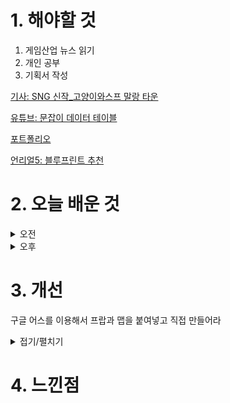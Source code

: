 
# 1. 해야할 것

1. 게임산업 뉴스 읽기 
2. 개인 공부  
3. 기획서 작성

[기사: SNG 신작_고양이와스프 말랑 타운](https://www.gamemeca.com/view.php?gid=1749201) 

[유튜브: 문잡이 데이터 테이블](https://www.youtube.com/watch?v=wRajv0ARpjE&t=3305s_)

[포트폴리오](https://sites.google.com/view/goodpillo/portfolio )

[언리얼5: 블루프린트 추천](https://www.youtube.com/@CodeLikeMe)

# 2. 오늘 배운 것

<details>
<summary>오전</summary>

## 오늘의 뉴스
![image](https://github.com/JM94Ent/TIL-WIL/assets/143363550/e1cd1cac-25f0-4463-82a8-12292cfaecaa)
```
SNG (Social Network Game)신작 고양이와 스프:말랑 타운
경쟁이 없는 협동게임의 성향을 띄는 SNG게임들은 나에게 있어 몬스터헌터를 떠올리게 한다.
로스트아크의 딜을 잘 넣으면 뜨는 총평에서 '잔혹한 혈투사'라는 칭호와 딜량을 보여준다.
하지만 몬스터 헌터는 이러한 경쟁 요소를 부추기는 행위가 아닌 단 하나 '몬스터' 토벌에 집중하게하는 시스템만이 존재한다.
헌터들을 비교하는 요소 없이 무조건 헌터는 '함께' 몬스터를 토벌하는데 집중하는 것

물론 말랑 타운은 협동보다는 딜량을 보여주는 잔혹한 혈투사 성향을 띄는 자기과시 요소가 크다...고 생각한다.
협동이라고 해봤자 마을간 교류같은 버튼 하나로 퉁치는 느낌인데...
멋진 마을과 좋은 아이템 그리고 이쁜 사진들로 딜량 대신 과시욕을 채워준다고 생각한다.
이런 요소가 더 많이 있는 것이겠지, 예를 들면 치장템이라던가, 딜량과 화려한 무빙 대신 말이다.

개인적으로는 이런 SNG게임에서 MMORPG가 잘 섞인게 마비노기와 메이플스토리 같다.
경쟁하는 요소보다는 서로가 대화하고 모여서 연주하는게 사람과의 교류라는 의미에서 대부분을 차지하기 때문이다.
```
[크래프톤: SNG 게임은 무엇인가?](https://blog.krafton.com/720/)

■ 리퍼블리싱 전문 기업 밸로프, 일본 시장으로 확대
밸로프(대표 신재명)는 일본 자회사인 G.O.P가 디자드(대표 김동현)와 '아수라장'(가칭)의 일본 퍼블리싱 계약을 체결했다고 24일 밝혔습니다. G.O.P 사무실에서 진행된 이번 PC판 아수라장의 일본 국내 독점 라이선스 계약 조인식에서는 G.O.P 무가타니 COO와 디자드 김동현 대표가 참석해 합동 인터뷰 및 테스트 플레이를 실시했습니다.

■ 넥슨, 마비노기 20주년 오케스트라 '전국 투어' 개최
넥슨(공동 대표 강대현∙김정욱)은 자사 온라인게임 '마비노기'의 20주년 기념 오케스트라 콘서트 '별을 위하여' 전국 투어를 개최한다고 24일 밝혔습니다. 6월 23일 서울 공연 입장권은 5월 24일 오후 2시부터 티켓링크와 롯데콘서트홀 홈페이지를 통해 예매할 수 있으며, 이후 공연 입장권은 순차적으로 오픈될 예정입니다.

■ 텐센트, INTA 2024서 IP 보호 인사이트 공유
텐센트가 이번 주 개최된 국제상표협회(INTA) 2024 연례회의에 INTA 파트너 및 행사 스폰서 자격으로 참석해 창의성, 상업, 혁신과 관련한 지적재산권(IP)의 역할을 논의했다고 24일 밝혔습니다. 텐센트는 5일 간 136개 국가 9,650명 이상의 IP 이해관계자가 참석한 가운데, '브랜드 레벨 업: 상호작용 마케팅 및 소비자 참여를 위한 게임 활용', '웨이신 브랜드 보호 워크샵'을 운영하는 한편, 불법위조 방지 라운드테이블 등 행사에 참여했습니다.

■ 경기도, 게임 민관학 협의체 구성..."정례적 논의 활성화"
경기콘텐츠진흥원(원장 탁용석, 이하 경콘진)은 '2024 플레이엑스포(PlayX4)' 개막에 맞춰 게임 산업 발전을 위한 '게임 차담회'를 개최했다고 23일 밝혔습니다. 경콘진 탁용석 원장은 "금번 차담회가 도내 게임 관련 대·중·소, 민·관·학 간 소통 첫걸음이다"라며, "향후 정례적 협의체를 구성해 경기도 게임산업 비전에 대한 의견을 모을 것"이라고 말했습니다.

■ ‘마법소녀 카와이 러블리 즈큥도큥 바큥부큥 루루핑’ 스팀 얼리 액세스 출시 
크래프톤(대표 김창한) 산하의 크리에이티브 스튜디오 렐루게임즈(대표 김민정)가 AI 게임 '마법소녀 카와이 러블리 즈큥도큥 바큥부큥 루루핑(이하 마법소녀 루루핑)'을 23일 글로벌 게임 유통 플랫폼 스팀에 얼리 액세스로 출시했습니다. 마법소녀 루루핑은 이용자가 마이크 입력 장치에 육성으로 마법 주문을 외쳐 상대방과 전투하는 방식으로 게임을 진행합니다.

■ [이슈] 넥슨vs아이언메이스, 첫 정식재판 23일 진행 
넥슨과 아이언메이스의 첫 본안소송이 23일 서울중앙지법에서 진행됐습니다. 요약 발표 때에 넥슨 측은 "'P3' 프로젝트 팀장이었던 피고 최씨가 결과물을 무단으로 유출해 징계해고되었는데, 이후 아이언메이스 회사를 박 대표와 여러 명이 설립했다"며 "'다크 앤 다커'를 보니 넥슨 프로젝트였던 'P3'를 상당히 활용한 결과물로 보이고, 내용을 분석하니 'P3' 저작물을 무단으로 사용했다"라고 주장했습니다.

■ LCK 서머, 6월 12일 디플러스 기아vs한화생명e스포츠로 시작 
'리그 오브 레전드(LoL)' 이스포츠의 한국 프로 리그를 주최하는 리그 오브 레전드 챔피언스 코리아(대표 오상헌이하 'LCK')는 내달 12일(수) 개막하는 2024 LCK 서머의 대진, 일정을 공개했습니다.

■ 한국펩시콜라, PlayX4 '마운틴듀 제로 슈거 블루' 이벤트 오픈
한국펩시콜라는 이달 23일부터 26일까지 플레이엑스포(PlayX4)에서 에이수스 코리아(ASUS Korea, 지사장 강인석/이하 '에이수스')와 공동으로 '마운틴듀 제로 슈거 블루' 이벤트를 개최합니다. '마운틴듀 제로 슈거 블루'는 한국펩시콜라에서 선보이는 신제품입니다.

■ 넥슨, 마비노기 20주년 오프라인 행사 6월 개최 
넥슨(공동 대표 강대현∙김정욱)은 자사 온라인게임 '마비노기'의 20주년을 맞아 대규모 오프라인 행사 '판타지 파티'를 개최한다고 23일 밝혔습니다. '야외에서 즐기는 힐링 파티'를 테마로 푸른 잔디밭 위에서 '마비노기' 감성을 즐기고 밀레시안과 함께한 20주년을 기념할 수 있도록 다양한 프로그램을 구성될 예정입니다.

■ 10주년 세븐나이츠, 8월 22일 서비스 종료 
넷마블이 서비스하는 모바일 RPG 세븐나이츠, 그리고 세븐나이츠 레볼루션이 오는 8월 22일을 끝으로 서비스를 종료합니다. 세븐나이츠를 사랑해 준 모든 유저들에게 감사하며, 심사숙고 끝에 오는 8월 22일(목)을 끝으로 서비스 종료를 결정하게 됐다는 것입니다.

■ 노르망디 상륙 80주년 기념하는 '월드 오브 워쉽' 
워게이밍(대표: 빅터 키슬리)은 자사의 해상 전투 MMO 게임 '월드 오브 워쉽(World of Warships)'에서 전 세계 각 지역의 해양 박물관을 가상 공간에서 체험할 수 있는 '기나긴 박물관의 밤' 4주년을 맞아 스트리밍 이벤트를 실시합니다. 비영리 단체 Force Blue와의 협업으로 제작된 다큐멘터리 '선대 프로그맨: 노르망디의 격랑에서 발견한 교훈(Frog Fathers: Lessons From the Normandy Surf)'은 이달 초 뉴욕시에서 열린 특별 행사에서 상영된 바 있으며 오는 6월 4일부터 프리미엄 다큐멘터리 스트리밍 서비스인 마젤란TV(MagellanTV)와 월드 오브 워쉽 유튜브 채널에서 시청할 수 있습니다.

■ 스마일게이트 퍼블리싱, 신작 '로드나인' 티저 오픈 
스마일게이트는 올해 하반기 출시 예정인 모바일 MMORPG '로드나인'의 티저 페이지를 오픈했다고 23일 밝혔습니다. 스마일게이트 메가포트 백영훈 부문대표는 "로드나인은 차별화된 무기 교체 및 육성 시스템으로 MMORPG 장르 자체 고유의 재미를 보존하는 동시에 새로운 플레이 경험을 제공하는 게임"이라며, "로한M으로 입증된 엔엑스쓰리게임즈의 개발력과 스마일게이트의 축적된 운영 노하우를 더해 유저들에게 좋은 서비스를 제공하기 위해 노력할 예정으로 많은 기대 부탁드린다"라고 밝혔습니다.

■ 애드저스트 리포트, "하이브리드 캐주얼 게임 강세"
애드저스트(Adjust) 코리아가 2024년 성과와 게이밍 리포트에 기반한 전략을 23일 발표했습니다. 보고서에 따르면 2023년 전체 게임 앱 설치수 기준으로는 액션 게임이 18%로 가장 높은 비중을 차지했으며, 하이퍼 캐주얼과 퍼즐게임(각 14%), 캐주얼(9%), 시뮬레이션(7%)가 그 뒤를 이었습니다.

■ 컴투스 '서머너즈 워' 웹툰 6종, 네이버 시리즈 연재
컴투스(대표 남재관)는 글로벌 히트 RPG '서머너즈 워: 천공의 아레나(이하 서머너즈 워)' 웹툰 6종의 네이버 시리즈 연재를 시작했습니다. 이번에 공개되는 웹툰은 ▲'서머너즈 워: 크로스', ▲'서머너즈 워: 캡틴 이브', ▲'서머너즈 워: 트래커스', ▲ '서머너즈 워: 로열 블러드' ▲ '서머너즈 워: 오컬트 탐정 니키', ▲'서머너즈 워: 서머너즈 아카데미' 등입니다.

■ 한화생명 바이퍼-제카-피넛, 레이저 일일 점장으로 나선다
레이저(RAZER)가 오는 25일 강변 테크노마트 내 레이저숍에서 한화생명e스포츠 소속 '바이퍼', '제카', '피넛' 선수들의 일일 점장 이벤트를 진행합니다. 일일 점장 이벤트는 3시간 동안 1부와 2부에 나눠서 진행될 예정이며, 1부는 제품 구매 고객들을 대상으로 자유로운 사진 촬영 및 선수들을 통해 결제가 가능하며, 2부는 1부에 참여한 고객들을 대상으로 추첨을 통해 팬미팅 이벤트가 진행될 예정입니다.

■ 수박게임, 온라인 2인 대전 모드 23일 출시 
알라딘X(Aladdin X Inc.)가 '수박게임' 2인 플레이 모드 추가 팩을 출시했다고 23일 밝혔습니다. '수박게임 2인 플레이 모드 추가 팩'에는 오프라인 버전과 온라인 버전이 모두 포함되어 있습니다.

■ '이스 메모와르 -펠가나의 맹세-' 23일 국내 정발
게임피아(대표 정종헌)는 클라우디드 레오파드 엔터테인먼트(대표 첸 웬웬)와 협력하여, 일본 팔콤 주식회사(대표: 콘도 토시히로)가 개발한 '이스 메모와르 -펠가나의 맹세-' 패키지 제품을 23일 국내 정식 발매했다고 밝혔습니다. '이스 메모와르 -펠가나의 맹세-' 패키지 제품은 다양한 온/오프라인 마켓에서 구입할 수 있으며, 심의 등급은 12세이용가입니다.

■ 텐센트, 저탄소 기술 발전에 191억 원 투자
텐센트는 신규 유망 기후 기술 개발을 촉진하기 위해 출범한 카본엑스(CarbonX) 프로그램 1단계에서 13개 팀을 선정했다고 밝혔습니다. 카본엑스는 지난 2023년 3월 차세대 저탄소 기술 발전을 도모하기 위해 텐센트가 신설한 프로그램입니다.

■ 귀여운 고양이로 농장 경영, '고양이와 스프: 말랑 타운' 23일 출시 
네오위즈(공동대표 김승철, 배태근)는 지난 22일 아름게임즈(대표 강병종)가 개발한 모바일 게임 '고양이와 스프: 말랑 타운'이 국내에 정식 출시됐다고 23일 밝혔습니다. 한편, 고양이와 스프: 말랑 타운은 지난 3월 CBT(비공개 베타 테스트)를 진행, 이용자들로부터 자유로운 커스터마이징 시스템, 동화 느낌의 일러스트, 고양이를 활용한 다양한 콘텐츠에 대해 호평을 받았습니다.

■ 넷마블 초소형 기대작, 이번에는 '일곱 개의 대죄' 키운다
넷마블(대표 권영식, 김병규)은 신작 모바일 캐주얼 RPG '일곱 개의 대죄 키우기(개발사 넷마블에프앤씨)'의 정식 출시를 예고하고 글로벌 사전등록을 시작한다고 23일 밝혔습니다.

■ 슈퍼플래닛, PlayX4에서 미공개 신작 5종 공개
슈퍼플래닛은 오는 23일부터 열리는 수도권 최대 규모의 게임쇼 '2024 플레이엑스포(PlayX4)'에 미공개 신작 5종 포함 11종과 다양한 이벤트를 선보입니다. 슈퍼플래닛은 이번 플레이엑스포에 자사 개발 중인 대표작 '열렙전사 키우기', 대표 퍼블리싱 기대작 '헌터인던전'을 포함한 11종의 모바일 게임을 출품합니다.

■ 이번에는 블랙옵스 차례 '콜오브듀티', 신작 티저 
오는 6월 Xbox 게임 쇼케이스를 통해 신작 공개가 예정된 액티비전이 콜 오브 듀티 신작의 티저를 공개했습니다. 23일 콜 오브 듀티 공식 온라인 계정은 'Open your eyes'라는 문구와 함께 #TheTruthLies라는 해시태그를 걸며 의문의 영상을 공개했습니다.

■ 페이커, 'LoL e스포츠 전설의 전당' 입성 
리그 오브 레전드에 신설된 'LoL e스포츠 전설의 전당'의 제1호 헌액자로 '페이커' 이상혁 선수가 선정됐습니다. 동시에 능통한 리그 오브 레전드 게임 플레이, LoL e스포츠 업계에 수차례 기여한 업적, 그리고 전세계 수백만에 달하는 팬들에게 영감을 준 공로를 인정하여 전설의 전당 헌액을 결정하게 됐다고 그 이유를 소개했습니다.

■ 여수시, e스포츠 페스티벌 7월 20일 개최
여수시(시장 정기명)가 오는 7월 개최되는 '2024 여수시 e스포츠 페스티벌' 참가자를 모집합니다. '2024 여수시 e스포츠 페스티벌'은 e스포츠 대회와 인플루언서와 함께 하는 이벤트 경기 등 다양한 게임콘텐츠 체험 축제로 7월20일과 21일 양일간 여수흥국체육관에서 열립니다.

■ 스퀘어에닉스, '킹덤하츠' 시리즈 스팀에 6월 출시 
스퀘어에닉스가 '킹덤하츠' 시리즈를 PC 플랫폼인 스팀(Steam)에 6월 14일 출시합니다. 스퀘어에닉스는 '킹덤하츠3 + Re Mind(DLC)' 또는 '킹덤하츠 마스터피스'를 스팀에서 구매한 유저에게 특전으로 게임 내에서 사용할 수 있는 키블레이드 '데드 오브 나이트'를 제공합니다.

■ 카카오게임즈 노동조합 설립, "포괄임금제 폐지"
민주노총 화섬노조 카카오지회(지회장 : 서승욱, 이하 크루유니언 )는 카카오게임즈가 지난 4월 30일 교섭창구 단일화를 시작으로 크루유니언에 합류하게 되었다고 밝혔습니다. 카카오게임즈와 카카오VX의 합류로 크루유니언은 카카오공동체 11개 법인에 대한 단체교섭권을 가지고 향후 교섭을 진행해 나갈 예정입니다.

■ IGN, 유로게이머 브랜드 인수... 구조조정도 진행
비디오 게임과 엔터테인먼트 전문 기업인 IGN 엔터테인먼트가 유로게이머, 락 페이퍼 샷건, 게임즈인더스트리 등 다양한 비디오게임 전문 브랜드를 인수하고 구조조정에 나섰습니다. 유로게이머를 비롯해 락 페이퍼 샷건, VG247 등 엔터테인먼트 전문 미디어와 테이블탑 게임 전문 보도 채널 다이스브레이커, 업계 전문가를 위한 미디어로 출범한 게임즈인더스트리 등 글로벌 이용자를 대상으로 한 다양한 사이트가 게이머 네트워크 소속입니다.   

■ 블랙스톰, 프로젝트 2종 플레이 영상 공개
블랙스톰(대표 김도윤)은 자사가 개발중인 프로젝트 '니모닉 : 하얀그림자 (NEMONIC : White Shadow)'와 'NEXTER : zero(넥스터 : 제로)'의 플레이 영상을 최초 공개한다고 23일 밝혔습니다. 이번에 공개된 '니모닉 : 하얀그림자'의 영상에서는 고퀄리티의 애니메이션 풍 그래픽과 플레이 시 볼 수 있는 다양한 연출신과 스킬 표현 등을 확인할 수 있습니다.

■ 글로하우, 서브컬처 액션 RPG '블랙비콘' 퍼블리싱 계약
글로하우(대표 김현진)는 명주 네트워크 테크놀로지(대표 류우시)와 모바일 서브컬쳐 액션 RPG 블랙비콘(Black Beacon)의 게임 퍼블리싱 계약을 체결했다고 5월 22일 밝혔습니다. 글로하우 김현진 대표는 "블랙비콘은 올해 외부 테스트를 계획 중이다"며, "사전 체험을 통해 글로벌 유저들의 진실된 피드백을 수집하고, 이를 기반으로 공식 버전에 최적화된 개선 사항을 반영해, 블랙비콘을 올해 가장 주목받는 게임으로 선보일 계획이다."라며 "글로하우에서 선보이는 첫 타이틀인 만큼, 글로벌 유저들에게 사랑받는 제품을 서비스하기 위해 최선의 노력을 다할 것이다"라고 밝혔습니다.

■ 마인크래프트, 고양시에서 15주년 행사 개최
마이크로소프트 Xbox가 모장 스튜디오의 마인크래프트 출시 15주년을 기념해 국내에서 축하 행사를 개최합니다. 현장에는 마인크래프트 15주년 기념 맵을 직접 체험해볼 수 있는 '게임존', 나만의 마인크래프트 캐릭터를 그려보는 '드로잉존' 등 다양한 체험존이 마련되며, 블록 쌓기 및 빙고 게임 등 관람객이 참여할 수 있는 다채로운 메인 이벤트가 준비됩니다.




</details>


<details>
<summary>오후</summary>

## 기획서 작성
![image](https://github.com/JM94Ent/TIL-WIL/assets/143363550/bf3d86db-a260-4022-aa2b-406895d065d9)
```
몬스터 정보를 작성하기 시작했다.
```

***
## 레벨 디자인 강의
### 도면
![image](https://github.com/JM94Ent/TIL-WIL/assets/143363550/9675f990-9bb2-43d4-a4ac-889c5ccca93b)
```
도면을 그려서 표현할 줄 알아야 좋다.
1. 캐드
2. 포토샵
3. 3DS Max
```
***
### 게임 문법
![image](https://github.com/JM94Ent/TIL-WIL/assets/143363550/ea5272c8-9b01-40d5-b802-cff5bbc07d22)
```
슈퍼 마리오: 점프
젤다의 전설: 탐험
앵그리버드: 던지기

게임 문법을 잘 파악해야 좋은 레벨디자인을 만들 수 있다.
```
***
### 몰입 이론
![image](https://github.com/JM94Ent/TIL-WIL/assets/143363550/1f1e97ba-de9b-4009-84d5-3e1acfe6970c)
***
### 총정리
![image](https://github.com/JM94Ent/TIL-WIL/assets/143363550/82e049a5-aece-486e-90ba-2a01f0b43222)

</details>




# 3. 개선

구글 어스를 이용해서 프랍과 맵을 붙여넣고 직접 만들어라
<details>
<summary>접기/펼치기</summary>

![image](https://github.com/JM94Ent/TIL-WIL/assets/143363550/58fe33c8-3857-47d2-ac3b-ac12b1f7a1cf)

![image](https://github.com/JM94Ent/TIL-WIL/assets/143363550/8a8f83b5-d6c0-4d53-833e-6be49a444752)

</details>



# 4. 느낀점



